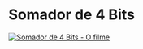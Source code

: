 # Somador de 4 Bits

[![Somador de 4 Bits - O filme](https://i9.ytimg.com/vi_webp/QHVvehN11BA/mqdefault.webp?v=67dd7406&sqp=CLjm9b4G&rs=AOn4CLAuJy2k5vlu4zXKeI-pIiDI144Jzg)](https://www.youtube.com/watch?v=QHVvehN11BA&feature=youtu.be)
